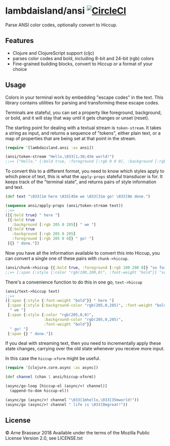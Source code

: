 # lambdaisland/ansi [![CircleCI](https://circleci.com/gh/lambdaisland/ansi.svg?style=svg)](https://circleci.com/gh/lambdaisland/ansi)

Parse ANSI color codes, optionally convert to Hiccup.

## Features

- Clojure and ClojureScript support (cljc)
- parses color codes and bold, including 8-bit and 24-bit (rgb) colors
- Fine-grained building blocks, convert to Hiccup or a format of your choice

## Usage

Colors in your terminal work by embedding "escape codes" in the text. This
library contains utilities for parsing and transforming these escape codes.

Terminals are stateful, you can set a property like foreground, background, or
bold, and it will stay that way until it gets changes or unset (reset). 

The starting point for dealing with a textual stream is `token-stream`. It takes
a string as input, and returns a sequence of "tokens", either plain text, or a
map of properties that are being set at that point in the stream.

``` clojure
(require '[lambdaisland.ansi :as ansi])

(ansi/token-stream "Hello,\033[1;30;45m world!")
;;=> ["Hello," {:bold true, :foreground [:rgb 0 0 0], :background [:rgb 205 0 205]} " world!"]
```

To convert this to a different format, you need to know which styles apply to
which piece of text, this is what the `apply-props` stateful transducer is for.
It keeps track of the "terminal state", and returns pairs of style information
and text.

``` clojure
(def text "\033[1m here \033[45m we \033[31m go! \033[0m done.")

(sequence ansi/apply-props (ansi/token-stream text))
;;=>
([{:bold true} " here "]
 [{:bold true
   :background [:rgb 205 0 205]} " we "]
 [{:bold true
   :background [:rgb 205 0 205]
   :foreground [:rgb 205 0 0]} " go! "]
 [{} " done."])
```

Now you have all the information available to convert this into Hiccup, you can
convert a single one of these pairs with `chunk->hiccup`.

``` clojure
(ansi/chunk->hiccup [{:bold true, :foreground [:rgb 100 200 0]} "so far..."])
;;=> [:span {:style {:color "rgb(100,200,0)", :font-weight "bold"}} "so far..."]
```

There's a convenience function to do this in one go, `text->hiccup`


``` clojure
(ansi/text->hiccup text)
;;=>
([:span {:style {:font-weight "bold"}} " here "]
 [:span {:style {:background-color "rgb(205,0,205)", :font-weight "bold"}}
  " we "]
 [:span {:style {:color "rgb(205,0,0)",
                 :background-color "rgb(205,0,205)",
                 :font-weight "bold"}}
  " go! "]
 [:span {} " done."])
```

If you deal with streaming text, then you need to incrementally apply these
state changes, carrying over the old state whenever you receive more input.

In this case the `hiccup-xform` might be useful.

``` clojure
(require '[clojure.core.async :as async])

(def channel (chan 1 ansi/hiccup-xform))

(async/go-loop [hiccup-el (async/<! channel)]
  (append-to-dom hiccup-el))

(async/go (async/>! channel "\033[1mhello,\033[35mworld!"))
(async/go (async/>! channel " life is \033[0mgreat!"))
```


## License

&copy; Arne Brasseur 2018
Available under the terms of the Mozilla Public License Version 2.0, see LICENSE.txt
